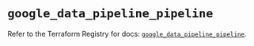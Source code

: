 # `google_data_pipeline_pipeline`

Refer to the Terraform Registry for docs: [`google_data_pipeline_pipeline`](https://registry.terraform.io/providers/hashicorp/google-beta/6.17.0/docs/resources/google_data_pipeline_pipeline).

